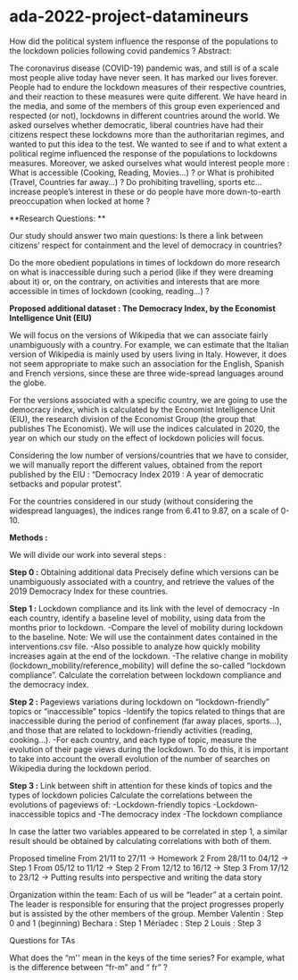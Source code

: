 # ada-2022-project-datamineurs
How did the political system influence the response of the populations to the lockdown policies following covid pandemics ?
Abstract: 

The coronavirus disease (COVID-19) pandemic was, and still is of a scale most people alive today have never seen. It has marked our lives forever. People had to endure the lockdown measures of their respective countries, and their reaction to these measures were quite different.
We have heard in the media, and some of the members of this group even experienced and respected (or not), lockdowns in different countries around the world. We asked ourselves whether democratic, liberal countries have had their citizens respect these lockdowns more than the authoritarian regimes, and wanted to put this idea to the test. We wanted to see if  and to what extent a political regime influenced the response of the populations to lockdowns measures. Moreover, we asked ourselves what would interest people more : What is accessible (Cooking, Reading, Movies…) ? or What is prohibited (Travel, Countries far away…) ? Do prohibiting travelling, sports etc… increase people’s interest in these or do people have more down-to-earth preoccupation when locked at home ?


**Research Questions: **

Our study should answer two main questions:
Is there a link between citizens’ respect for containment and the level of democracy in countries?

Do the more obedient populations in times of lockdown do more research on what is inaccessible during such a period (like if they were dreaming about it) or, on the contrary, on activities and interests that are more accessible in times of lockdown (cooking, reading…) ?

**Proposed additional dataset : The Democracy Index, by the Economist Intelligence Unit (EIU)**

We will focus on the versions of Wikipedia that we can associate fairly unambiguously with a country. For example, we can estimate that the Italian version of Wikipedia is mainly used by users living in Italy. However, it does not seem appropriate to make such an association for the English, Spanish and French versions, since these are three wide-spread languages around the globe. 

For the versions associated with a specific country, we are going to use the democracy index, which is calculated by the Economist Intelligence Unit (EIU), the research division of the Economist Group (the group that publishes The Economist). We will use the indices calculated in 2020, the year on which our study on the effect of lockdown policies will focus.

Considering the low number of versions/countries that we have to consider, we will manually report the different values, obtained from the report published by the EIU : “Democracy Index 2019 : A year of democratic setbacks and popular protest”. 

For the countries considered in our study (without considering the widespread languages), the indices range from 6.41 to 9.87, on a scale of 0-10.

**Methods :**

We will divide our work into several steps :

**Step 0 :** Obtaining additional data 
Precisely define which versions can be unambiguously associated with a country, and retrieve the values of the 2019 Democracy Index for these countries.

**Step 1 :** Lockdown compliance and its link with the level of democracy
-In each country, identify a baseline level of mobility, using data from the months prior to lockdown. 
-Compare the level of mobility during lockdown to the baseline.
Note: We will use the containment dates contained in the interventions.csv file.
-Also possible to analyze how quickly mobility increases again at the end of the lockdown.
-The relative change in mobility (lockdown_mobility/reference_mobility) will define the so-called “lockdown compliance”. Calculate the correlation between lockdown compliance and the democracy index.

**Step 2 :** Pageviews variations during lockdown on “lockdown-friendly” topics or “inaccessible” topics
-Identify the topics related to things that are inaccessible during the period of confinement (far away places, sports…), and those that are related to lockdown-friendly activities (reading, cooking…).
-For each country, and each type of topic, measure the evolution of their page views during the lockdown. To do this, it is important to take into account the overall evolution of the number of searches on Wikipedia during the lockdown period.

**Step 3 :** Link between shift in attention for these kinds of topics and the types of lockdown policies
Calculate the correlations between the evolutions of pageviews of:
	-Lockdown-friendly topics
	-Lockdown-inaccessible topics
and
	-The democracy index
	-The lockdown compliance

In case the latter two variables appeared to be correlated in step 1, a similar result should be obtained by calculating correlations with both of them.



Proposed timeline
From 21/11 to 27/11 → Homework 2
From 28/11 to 04/12 → Step 1
From 05/12 to 11/12 → Step 2
From 12/12 to 16/12 → Step 3
From 17/12 to 23/12  → Putting results into perspective and writing the data story

Organization within the team:
Each of us will be “leader” at a certain point. The leader is responsible for ensuring that the project progresses properly but is assisted by the other members of the group.
Member
Valentin : Step 0 and 1 (beginning)
Bechara : Step 1
Mériadec : Step 2
Louis : Step 3


Questions for TAs

What does the “m'' mean in the keys of the time series? For example, what is the difference between “fr-m” and “ fr” ?

